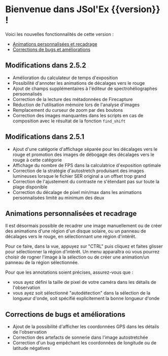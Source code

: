 # Bienvenue dans JSol'Ex {{version}} !

Voici les nouvelles fonctionnalités de cette version :

- [Animations personnalisées et recadrage](#animations-personnalisees-et-recadrage)
- [Corrections de bugs et améliorations](#corrections-de-bugs-et-ameliorations)

## Modifications dans 2.5.2

- Amélioration du calculateur de temps d'exposition
- Possibilité d'annoter les animations de décalages vers le rouge
- Ajout de champs supplémentaires à l'éditeur de spectrohéliographes personnalisés
- Correction de la lecture des métadonnées de Firecapture
- Réduction de l'utilisation mémoire lors de l'analyse d'images
- Remplacement du curseur de zoom par des boutons
- Correction des images manquantes dans les scripts en cas de composition avec le résultat de la fonction `find_shift`

## Modifications dans 2.5.1

- Ajout d'une catégorie d'affichage séparée pour les décalages vers le rouge et promotion des images de débogage des décalages vers le rouge à cette catégorie
- Affichage du nombre de FPS dans la calculatrice d'exposition optimale
- Correction de la stratégie d'autostretch produisant des images lumineuses lorsque le fichier SER original a un offset trop grand
- Correction de l'ajustement du contraste ne s'étendant pas sur toute la plage disponible
- Correction du décalage de pixel min/max dans les animations personnalisées limité au minimum des deux

## Animations personnalisées et recadrage

Il est désormais possible de recadrer une image manuellement ou de créer des animations d'une région d'un disque solaire, ou un panneau de décalages vers le rouge, en sélectionnant une région d'intérêt.

Pour ce faire, dans la vue, appuyez sur "CTRL" puis cliquez et faites glisser pour sélectionner la région d'intérêt.
Un menu apparaîtra où vous pourrez choisir de rogner l'image à la sélection ou de créer une animation/un panneau de la région sélectionnée.

Pour que les annotations soient précises, assurez-vous que :

- vous ayez défini la taille de pixel de votre caméra dans les détails de l'observation
- vous ayez soit sélectionné "autodétection" dans la sélection de la longueur d'onde, soit spécifié explicitement la bonne longueur d'onde

## Corrections de bugs et améliorations

- Ajout de la possibilité d'afficher les coordonnées GPS dans les détails de l'observation
- Correction des artefacts de sonnerie dans l'image autostretchée
- Correction d'un bug empêchant les coordonnées de longitude ou de latitude négatives
